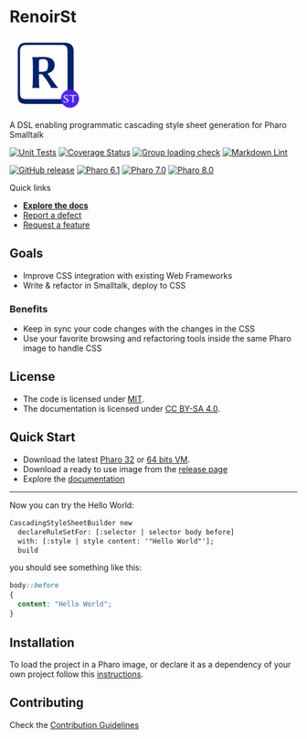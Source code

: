# RenoirSt

![Logo](assets/logos/128x128.png)

A DSL enabling programmatic cascading style sheet generation for Pharo Smalltalk

[![Unit Tests](https://github.com/ba-st/RenoirSt/actions/workflows/unit-tests.yml/badge.svg)](https://github.com/ba-st/RenoirSt/actions/workflows/unit-tests.yml)
[![Coverage Status](https://codecov.io/github/ba-st/RenoirSt/coverage.svg?branch=release-candidate)](https://codecov.io/gh/ba-st/RenoirSt/branch/release-candidate)
[![Group loading check](https://github.com/ba-st/RenoirSt/actions/workflows/loading-groups.yml/badge.svg)](https://github.com/ba-st/RenoirSt/actions/workflows/loading-groups.yml)
[![Markdown Lint](https://github.com/ba-st/RenoirSt/actions/workflows/markdown-lint.yml/badge.svg)](https://github.com/ba-st/RenoirSt/actions/workflows/markdown-lint.yml)

[![GitHub release](https://img.shields.io/github/release/ba-st/RenoirSt.svg)](https://github.com/ba-st/RenoirSt/releases/latest)
[![Pharo 6.1](https://img.shields.io/badge/Pharo-6.1-informational)](https://pharo.org)
[![Pharo 7.0](https://img.shields.io/badge/Pharo-7.0-informational)](https://pharo.org)
[![Pharo 8.0](https://img.shields.io/badge/Pharo-8.0-informational)](https://pharo.org)

Quick links

- [**Explore the docs**](docs/)
- [Report a defect](https://github.com/ba-st/RenoirSt/issues/new?labels=Type%3A+Defect)
- [Request a feature](https://github.com/ba-st/RenoirSt/issues/new?labels=Type%3A+Feature)

## Goals

- Improve CSS integration with existing Web Frameworks
- Write & refactor in Smalltalk, deploy to CSS

### Benefits

- Keep in sync your code changes with the changes in the CSS
- Use your favorite browsing and refactoring tools inside the same Pharo image
  to handle CSS  

## License

- The code is licensed under [MIT](LICENSE).
- The documentation is licensed under [CC BY-SA 4.0](http://creativecommons.org/licenses/by-sa/4.0/).

## Quick Start

- Download the latest [Pharo 32](https://get.pharo.org/) or [64 bits VM](https://get.pharo.org/64/).
- Download a ready to use image from the [release page](https://github.com/ba-st/RenoirSt/releases/latest)
- Explore the [documentation](docs/)

***********************************************

Now you can try the Hello World:

```smalltalk
CascadingStyleSheetBuilder new
  declareRuleSetFor: [:selector | selector body before]
  with: [:style | style content: '"Hello World"'];
  build
```

you should see something like this:

```css
body::before
{
  content: "Hello World";
}
```

## Installation

To load the project in a Pharo image, or declare it as a dependency of your own
project follow this [instructions](docs/Installation.md).

## Contributing

Check the [Contribution Guidelines](CONTRIBUTING.md)
